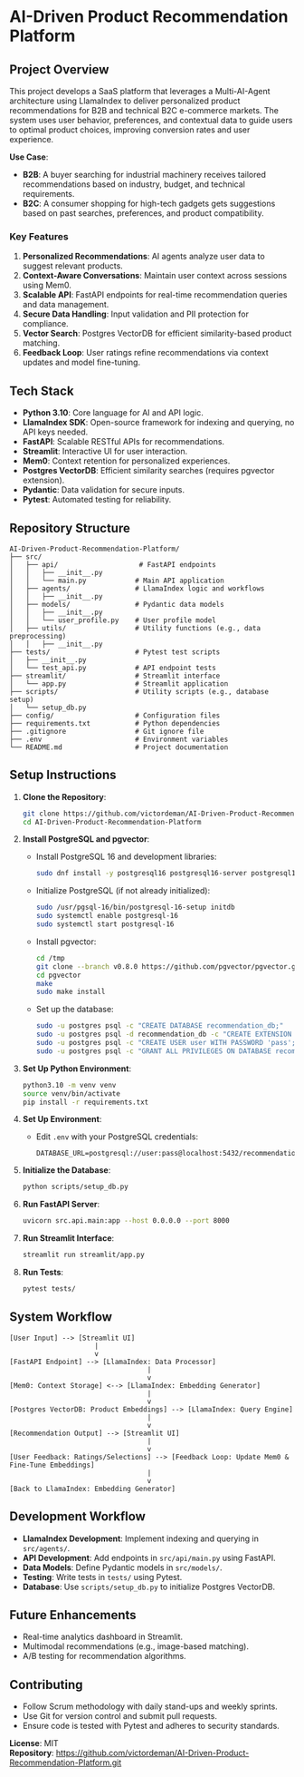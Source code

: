 # AI-Driven Product Recommendation Platform

## Project Overview

This project develops a SaaS platform that leverages a Multi-AI-Agent architecture using LlamaIndex to deliver personalized product recommendations for B2B and technical B2C e-commerce markets. The system uses user behavior, preferences, and contextual data to guide users to optimal product choices, improving conversion rates and user experience.

**Use Case**:
- **B2B**: A buyer searching for industrial machinery receives tailored recommendations based on industry, budget, and technical requirements.
- **B2C**: A consumer shopping for high-tech gadgets gets suggestions based on past searches, preferences, and product compatibility.

### Key Features
1. **Personalized Recommendations**: AI agents analyze user data to suggest relevant products.
2. **Context-Aware Conversations**: Maintain user context across sessions using Mem0.
3. **Scalable API**: FastAPI endpoints for real-time recommendation queries and data management.
4. **Secure Data Handling**: Input validation and PII protection for compliance.
5. **Vector Search**: Postgres VectorDB for efficient similarity-based product matching.
6. **Feedback Loop**: User ratings refine recommendations via context updates and model fine-tuning.

## Tech Stack
- **Python 3.10**: Core language for AI and API logic.
- **LlamaIndex SDK**: Open-source framework for indexing and querying, no API keys needed.
- **FastAPI**: Scalable RESTful APIs for recommendations.
- **Streamlit**: Interactive UI for user interaction.
- **Mem0**: Context retention for personalized experiences.
- **Postgres VectorDB**: Efficient similarity searches (requires pgvector extension).
- **Pydantic**: Data validation for secure inputs.
- **Pytest**: Automated testing for reliability.

## Repository Structure
```
AI-Driven-Product-Recommendation-Platform/
├── src/
│   ├── api/                    # FastAPI endpoints
│   │   ├── __init__.py
│   │   └── main.py            # Main API application
│   ├── agents/                # LlamaIndex logic and workflows
│   │   ├── __init__.py
│   ├── models/                # Pydantic data models
│   │   ├── __init__.py
│   │   └── user_profile.py    # User profile model
│   ├── utils/                 # Utility functions (e.g., data preprocessing)
│   │   ├── __init__.py
├── tests/                     # Pytest test scripts
│   ├── __init__.py
│   └── test_api.py            # API endpoint tests
├── streamlit/                 # Streamlit interface
│   └── app.py                 # Streamlit application
├── scripts/                   # Utility scripts (e.g., database setup)
│   └── setup_db.py
├── config/                    # Configuration files
├── requirements.txt           # Python dependencies
├── .gitignore                 # Git ignore file
├── .env                       # Environment variables
└── README.md                  # Project documentation
```

## Setup Instructions
1. **Clone the Repository**:
   ```bash
   git clone https://github.com/victordeman/AI-Driven-Product-Recommendation-Platform.git
   cd AI-Driven-Product-Recommendation-Platform
   ```

2. **Install PostgreSQL and pgvector**:
   - Install PostgreSQL 16 and development libraries:
     ```bash
     sudo dnf install -y postgresql16 postgresql16-server postgresql16-devel
     ```
   - Initialize PostgreSQL (if not already initialized):
     ```bash
     sudo /usr/pgsql-16/bin/postgresql-16-setup initdb
     sudo systemctl enable postgresql-16
     sudo systemctl start postgresql-16
     ```
   - Install pgvector:
     ```bash
     cd /tmp
     git clone --branch v0.8.0 https://github.com/pgvector/pgvector.git
     cd pgvector
     make
     sudo make install
     ```
   - Set up the database:
     ```bash
     sudo -u postgres psql -c "CREATE DATABASE recommendation_db;"
     sudo -u postgres psql -d recommendation_db -c "CREATE EXTENSION vector;"
     sudo -u postgres psql -c "CREATE USER user WITH PASSWORD 'pass';"
     sudo -u postgres psql -c "GRANT ALL PRIVILEGES ON DATABASE recommendation_db TO user;"
     ```

3. **Set Up Python Environment**:
   ```bash
   python3.10 -m venv venv
   source venv/bin/activate
   pip install -r requirements.txt
   ```

4. **Set Up Environment**:
   - Edit `.env` with your PostgreSQL credentials:
     ```
     DATABASE_URL=postgresql://user:pass@localhost:5432/recommendation_db
     ```

5. **Initialize the Database**:
   ```bash
   python scripts/setup_db.py
   ```

6. **Run FastAPI Server**:
   ```bash
   uvicorn src.api.main:app --host 0.0.0.0 --port 8000
   ```

7. **Run Streamlit Interface**:
   ```bash
   streamlit run streamlit/app.py
   ```

8. **Run Tests**:
   ```bash
   pytest tests/
   ```

## System Workflow
```
[User Input] --> [Streamlit UI]
                     |
                     v
[FastAPI Endpoint] --> [LlamaIndex: Data Processor]
                                  |
                                  v
[Mem0: Context Storage] <--> [LlamaIndex: Embedding Generator]
                                  |
                                  v
[Postgres VectorDB: Product Embeddings] --> [LlamaIndex: Query Engine]
                                  |
                                  v
[Recommendation Output] --> [Streamlit UI]
                                  |
                                  v
[User Feedback: Ratings/Selections] --> [Feedback Loop: Update Mem0 & Fine-Tune Embeddings]
                                  |
                                  v
[Back to LlamaIndex: Embedding Generator]
```

## Development Workflow
- **LlamaIndex Development**: Implement indexing and querying in `src/agents/`.
- **API Development**: Add endpoints in `src/api/main.py` using FastAPI.
- **Data Models**: Define Pydantic models in `src/models/`.
- **Testing**: Write tests in `tests/` using Pytest.
- **Database**: Use `scripts/setup_db.py` to initialize Postgres VectorDB.

## Future Enhancements
- Real-time analytics dashboard in Streamlit.
- Multimodal recommendations (e.g., image-based matching).
- A/B testing for recommendation algorithms.

## Contributing
- Follow Scrum methodology with daily stand-ups and weekly sprints.
- Use Git for version control and submit pull requests.
- Ensure code is tested with Pytest and adheres to security standards.

**License**: MIT  
**Repository**: https://github.com/victordeman/AI-Driven-Product-Recommendation-Platform.git
